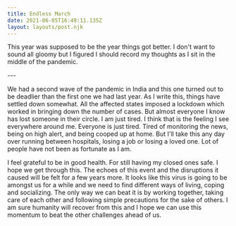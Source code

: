 ```yaml
---
title: Endless March
date: 2021-06-05T16:49:11.135Z
layout: layouts/post.njk
---
```

This year was supposed to be the year things got better. I don't want to sound all gloomy but I figured I should record my thoughts as I sit in the middle of the pandemic. 

\---

We had a second wave of the pandemic in India and this one turned out to be deadlier than the first one we had last year. As I write this, things have settled down somewhat. All the affected states imposed a lockdown which worked in bringing down the number of cases. But almost everyone I know has lost someone in their circle. I am just tired. I think that is the feeling I see everywhere around me. Everyone is just tired. Tired of monitoring the news, being on high alert, and being cooped up at home. But I'll take this any day over running between hospitals, losing a job or losing a loved one. Lot of people have not been as fortunate as I am.

I feel grateful to be in good health. For still having my closed ones safe. I hope we get through this. The echoes of this event and the disruptions it caused will be felt for a few years more. It looks like this virus is going to be amongst us for a while and we need to find different ways of living, coping and socializing. The only way we can beat it is by working together, taking care of each other and following simple precautions for the sake of others. I am sure humanity will recover from this and I hope we can use this momentum to beat the other challenges ahead of us.